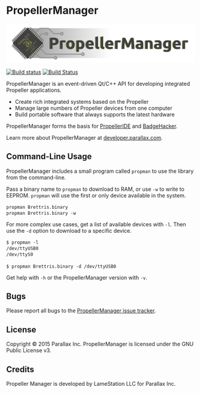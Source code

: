 # PropellerManager

![logo](gfx/PropellerManager.png)

[![Build status](https://ci.appveyor.com/api/projects/status/8mwhkfrbnvuwlo1m?svg=true)](https://ci.appveyor.com/project/bweir/propellermanager) [![Build Status](https://travis-ci.org/parallaxinc/PropellerManager.svg)](https://travis-ci.org/parallaxinc/PropellerManager)

PropellerManager is an event-driven Qt/C++ API for developing integrated Propeller applications.

- Create rich integrated systems based on the Propeller
- Manage large numbers of Propeller devices from one computer
- Build portable software that always supports the latest hardware

PropellerManager forms the basis for [PropellerIDE](https://github.com/parallaxinc/PropellerIDE) and [BadgeHacker](https://github.com/parallaxinc/BadgeHacker).

Learn more about PropellerManager at [developer.parallax.com](http://developer.parallax.com/projects/propellermanager/doc/html/).

## Command-Line Usage

PropellerManager includes a small program called `propman` to use the library from the command-line.

Pass a binary name to `propman` to download to RAM, or use `-w` to write to EEPROM. `propman` will use the first or only device available in the system.

    propman Brettris.binary
    propman Brettris.binary -w

For more complex use cases, get a list of available devices with `-l`. Then use the `-d` option to download to a specific device.

    $ propman -l
    /dev/ttyUSB0
    /dev/ttyS0

    $ propman Brettris.binary -d /dev/ttyUSB0

Get help with `-h` or the PropellerManager version with `-v`.

## Bugs

Please report all bugs to the [PropellerManager issue tracker](https://lamestation.atlassian.net/projects/PROPMAN/issues).

## License

Copyright © 2015 Parallax Inc. PropellerManager is licensed under the GNU Public License v3.

## Credits

Propeller Manager is developed by LameStation LLC for Parallax Inc.

